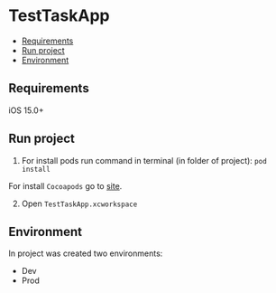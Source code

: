# TestTaskApp

- [Requirements](#requirements)
- [Run project](#run-project)
- [Environment](#environment)

## Requirements

iOS 15.0+

## Run project

1) For install pods run command in terminal (in folder of project): `pod install`

For install `Cocoapods` go to [site](https://cocoapods.org/).

2) Open `TestTaskApp.xcworkspace`

## Environment

In project was created two environments:
- Dev
- Prod
